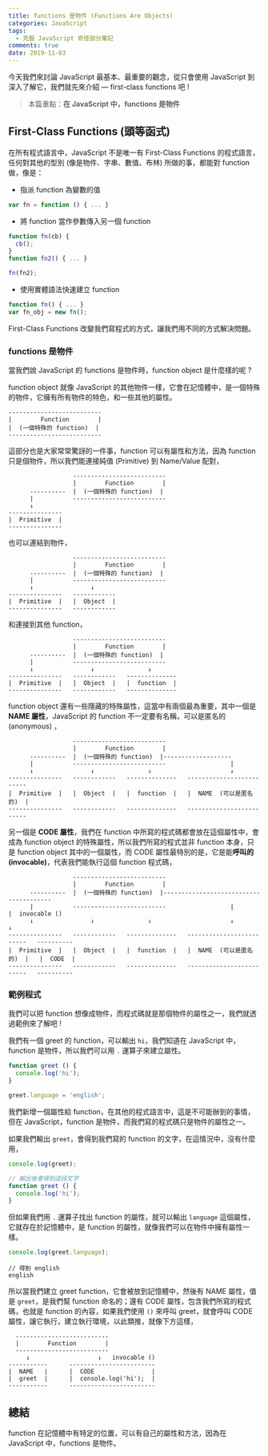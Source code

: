 ```yaml
---
title: functions 是物件 (Functions Are Objects)
categories: JavaScript
tags:
  - 克服 JavaScript 奇怪部分筆記
comments: true
date: 2019-11-03
---
```


今天我們來討論 JavaScript 最基本、最重要的觀念，從只會使用 JavaScript 到深入了解它，我們就先來介紹 — first-class functions 吧 !

> 本篇重點：**在 JavaScript 中，functions 是物件**

## First-Class Functions (頭等函式)

在所有程式語言中，JavaScript 不是唯一有 First-Class Functions 的程式語言，任何對其他的型別 (像是物件、字串、數值、布林) 所做的事，都能對 function 做，像是：
- 指派 function 為變數的值
```JavaScript
var fn = function () { ... }
```
- 將 function 當作參數傳入另一個 function
```JavaScript
function fn(cb) {
  cb();
}
function fn2() { ... }

fn(fn2);
```
- 使用實體語法快速建立 function
```JavaScript
function fn() { ... }
var fn_obj = new fn();
```

First-Class Functions 改變我們寫程式的方式，讓我們用不同的方式解決問題。

### functions 是物件
當我們說 JavaScript 的 functions 是物件時，function object 是什麼樣的呢 ?

function object 就像 JavaScript 的其他物件一樣，它會在記憶體中，是一個特殊的物件，它擁有所有物件的特色，和一些其他的屬性。

```
--------------------------
|        Function        |
|  (一個特殊的 function)  |
--------------------------
```

這部分也是大家常常驚訝的一件事，function 可以有屬性和方法，因為 function 只是個物件，所以我們能連接純值 (Primitive) 到 Name/Value 配對，

```
                  --------------------------
                  |        Function        |
      ----------  |  (一個特殊的 function)  |
      |           --------------------------
      ↓
---------------
|  Primitive  |
---------------
```

也可以連結到物件，

```
                  --------------------------
                  |        Function        |
      ----------  |  (一個特殊的 function)  |
      |           --------------------------
      ↓                ↓
---------------   ------------
|  Primitive  |   |  Object  |
---------------   ------------
```

和連接到其他 function，

```
                  --------------------------
                  |        Function        |
      ----------  |  (一個特殊的 function)  |
      |           --------------------------
      ↓                ↓               ↓
---------------   ------------   --------------
|  Primitive  |   |  Object  |   |  function  |
---------------   ------------   --------------
```

function object 還有一些隱藏的特殊屬性，這當中有兩個最為重要，其中一個是 **NAME 屬性**，JavaScript 的 function 不一定要有名稱，可以是匿名的 (anonymous) ，

```
                  --------------------------
                  |        Function        |
      ----------  |  (一個特殊的 function)  |-------------------
      |           --------------------------                  |
      ↓                ↓               ↓                      ↓
---------------   ------------   --------------   -------------------------
|  Primitive  |   |  Object  |   |  function  |   |  NAME  (可以是匿名的)  |
---------------   ------------   --------------   -------------------------
```

另一個是 **CODE 屬性**，我們在 function 中所寫的程式碼都會放在這個屬性中，會成為 function object 的特殊屬性，所以我們所寫的程式並非 function 本身，只是 function object 其中的一個屬性，而  CODE 屬性最特別的是，它是能**呼叫的 (invocable)**，代表我們能執行這個 function 程式碼，

```
                  --------------------------
                  |        Function        |
      ----------  |  (一個特殊的 function)  |---------------------------------------
      |           --------------------------                  |                   |  invocable ()
      ↓                ↓               ↓                      ↓                   ↓
---------------   ------------   --------------   -------------------------   ----------
|  Primitive  |   |  Object  |   |  function  |   |  NAME  (可以是匿名的)  |   |  CODE  |
---------------   ------------   --------------   -------------------------   ----------
```

### 範例程式

我們可以把 function 想像成物件，而程式碼就是那個物件的屬性之一，我們就透過範例來了解吧 !

我們有一個 greet 的 function，可以輸出 `hi`，我們知道在 JavaScript 中，function 是物件，所以我們可以用 `.` 運算子來建立屬性。

```JavaScript
function greet () {
  console.log('hi');
}

greet.language = 'english';
```

我們新增一個屬性給 function，在其他的程式語言中，這是不可能辦到的事情，但在 JavaScript，function 是物件，而我們寫的程式碼只是物件的屬性之一。

如果我們輸出 `greet`，會得到我們寫的 function 的文字，在這情況中，沒有什麼用，

```JavaScript
console.log(greet);
```

```JavaScript
// 輸出後會得到這段文字
function greet () {
  console.log('hi');
}
```


但如果我們用 `.` 運算子找出 function 的屬性，就可以輸出 `language` 這個屬性，它就存在於記憶體中，是 function 的屬性，就像我們可以在物件中擁有屬性一樣。

```JavaScript
console.log(greet.language);
```

```
// 得到 english
english
```

所以當我們建立 greet function，它會被放到記憶體中，然後有 NAME 屬性，值是 `greet`，是我們幫 function 命名的；還有 CODE 屬性，包含我們所寫的程式碼，也就是 function 的內容，如果我們使用 `()` 來呼叫 greet，就會呼叫 CODE 屬性，讓它執行，建立執行環境，以此類推，就像下方這樣，

```
  --------------------------
  |        Function        |
  --------------------------
     ↓                   ↓   invocable ()
-----------      ------------------------
|  NAME   |      |  CODE                |
|  greet  |      |  console.log('hi');  |
-----------      ------------------------
```

## 總結
function 在記憶體中有特定的位置，可以有自己的屬性和方法，因為在 JavaScript 中，functions 是物件。